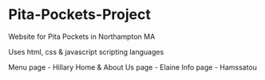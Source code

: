 # Pita-Pockets-Project

Website for Pita Pockets in Northampton MA

Uses html, css & javascript scripting languages

Menu page - Hillary
Home & About Us page - Elaine
Info page - Hamssatou 
